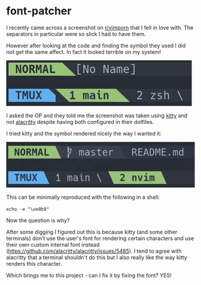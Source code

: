 font-patcher
============

I recently came across a screenshot on [r/vimporn](https://www.reddit.com/r/vimporn/comments/uf4mgy/neovim_tmux/) that I fell in love with. The separators in particular were so slick I had to have them.

However after looking at the code and finding the symbol they used I did not get the same affect. In fact it looked terrible on my system!

![alacritty](./imgs/alacritty.png)

I asked the OP and they told me the screenshot was taken using [kitty](https://sw.kovidgoyal.net/kitty/) and not [alacritty](https://alacritty.org/) despite having both configured in their dotfiles.

I tried kitty and the symbol rendered nicely the way I wanted it:

![kitty](./imgs/kitty.png)

This can be minimally reproduced with the following in a shell:

`echo -e "\ue0b8"`

Now the question is why?

After some digging I figured out this is because kitty (and some other terminals) don't use the user's font for rendering certain characters and use their own custom internal font instead (https://github.com/alacritty/alacritty/issues/5485). I tend to agree with alacritty that a terminal shouldn't do this but I also really like the way kitty renders this character.

Which brings me to this project - can I fix it by fixing the font? YES!
